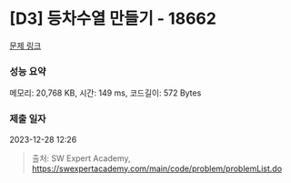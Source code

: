 # [D3] 등차수열 만들기 - 18662 

[문제 링크](https://swexpertacademy.com/main/code/problem/problemDetail.do?contestProbId=AYo-e9EKmGoDFAQI) 

### 성능 요약

메모리: 20,768 KB, 시간: 149 ms, 코드길이: 572 Bytes

### 제출 일자

2023-12-28 12:26



> 출처: SW Expert Academy, https://swexpertacademy.com/main/code/problem/problemList.do